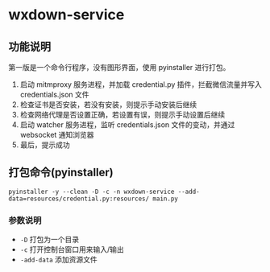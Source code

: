 # wxdown-service

## 功能说明

第一版是一个命令行程序，没有图形界面，使用 pyinstaller 进行打包。

1. 启动 mitmproxy 服务进程，并加载 credential.py 插件，拦截微信流量并写入 credentials.json 文件
2. 检查证书是否安装，若没有安装，则提示手动安装后继续
3. 检查网络代理是否设置正确，若设置有误，则提示手动设置后继续
4. 启动 watcher 服务进程，监听 credentials.json 文件的变动，并通过 websocket 通知浏览器
5. 最后，提示成功

## 打包命令(pyinstaller)

```shell
pyinstaller -y --clean -D -c -n wxdown-service --add-data=resources/credential.py:resources/ main.py
```

### 参数说明

- `-D` 打包为一个目录
- `-c` 打开控制台窗口用来输入/输出
- `-add-data` 添加资源文件
